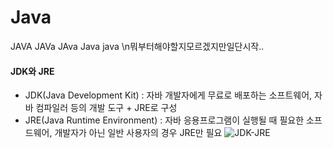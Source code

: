 # Java
JAVA JAVa JAva Java java
\n뭐부터해야할지모르겠지만일단시작..

#### JDK와 JRE
- JDK(Java Development Kit) : 자바 개발자에게 무료로 배포하는 소프트웨어, 자바 컴파일러 등의 개발 도구 + JRE로 구성
- JRE(Java Runtime Environment) : 자바 응용프로그램이 실행될 때 필요한 소프드웨어, 개발자가 아닌 일반 사용자의 경우 JRE만 필요
![JDK-JRE](https://user-images.githubusercontent.com/71385038/94160426-90d04b80-febf-11ea-9c60-afe70f6afb9b.png)


